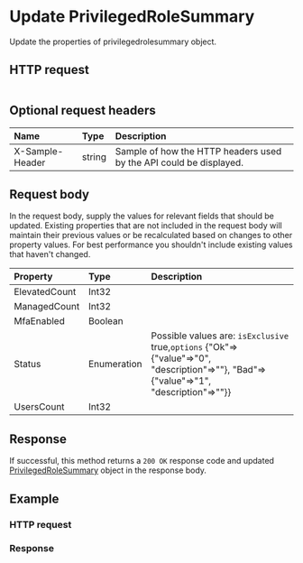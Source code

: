 # Update PrivilegedRoleSummary

Update the properties of privilegedrolesummary object.
## HTTP request
```http

```

## Optional request headers
| Name       | Type | Description|
|:-----------|:------|:----------|
| X-Sample-Header  | string  | Sample of how the HTTP headers used by the API could be displayed.|

## Request body
In the request body, supply the values for relevant fields that should be updated. Existing properties that are not included in the request body will maintain their previous values or be recalculated based on changes to other property values. For best performance you shouldn't include existing values that haven't changed.

| Property	   | Type	|Description|
|:---------------|:--------|:----------|
|ElevatedCount|Int32||
|ManagedCount|Int32||
|MfaEnabled|Boolean||
|Status|Enumeration| Possible values are: `isExclusive` true,`options` {"Ok"=>{"value"=>"0", "description"=>""}, "Bad"=>{"value"=>"1", "description"=>""}}|
|UsersCount|Int32||

## Response
If successful, this method returns a `200 OK` response code and updated [PrivilegedRoleSummary](../resources/privilegedrolesummary.md) object in the response body.
## Example
### HTTP request
### Response
